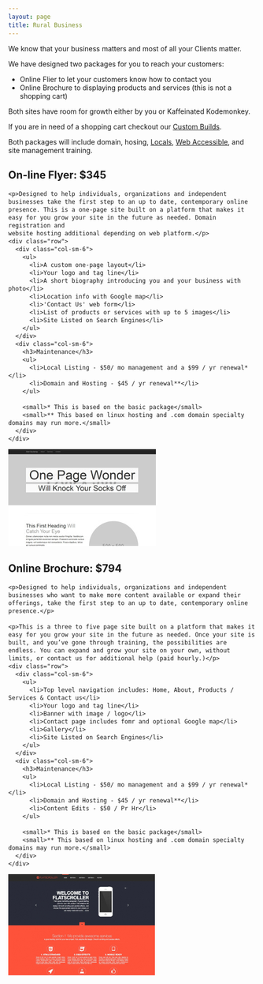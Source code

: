 ```yaml
---
layout: page
title: Rural Business
---
```



<p>We know that your business matters and most of all your Clients matter.</p>
<p>We have designed two packages for you to reach your customers:</p>
<ul>
  <li>Online Flier to let your customers know how to contact you</li>
  <li>Online Brochure to displaying products and services (this is not a shopping cart)</li>
</ul>

<p>Both sites have room for growth either by you or Kaffeinated Kodemonkey.</p>

<p>If you are in need of a shopping cart checkout our <a href="{{baseurl}}/custom" title="Custom Builds">Custom Builds</a>.</p>

<p>Both packages will include domain, hosing, <a href="{{baseurl}}/local_seo" title="Locals">Locals</a>, <a href="https://www.w3.org/TR/WCAG20/" target="blank" title="WCAG2.0">Web Accessible</a>, and site management training.</p>

<div class="row">
  <div class="col-sm-9">
    <h2>On-line Flyer: $345</h2>

    <p>Designed to help individuals, organizations and independent businesses take the first step to an up to date, contemporary online presence. This is a one-page site built on a platform that makes it easy for you grow your site in the future as needed. Domain registration and
    website hosting additional depending on web platform.</p>
    <div class="row">
      <div class="col-sm-6">
        <ul>
          <li>A custom one-page layout</li>
          <li>Your logo and tag line</li>
          <li>A short biography introducing you and your business with photo</li>
          <li>Location info with Google map</li>
          <li>'Contact Us' web form</li>
          <li>List of products or services with up to 5 images</li>
          <li>Site Listed on Search Engines</li>
        </ul>
      </div>
      <div class="col-sm-6">
        <h3>Maintenance</h3>
        <ul>
          <li>Local Listing - $50/ mo management and a $99 / yr renewal*</li>
          <li>Domain and Hosting - $45 / yr renewal**</li>
        </ul>

        <small>* This is based on the basic package</small>
        <small>** This based on linux hosting and .com domain specialty domains may run more.</small>
      </div>
    </div>
  </div>
  <div class="col-sm-3">
      <img src="img/one-page-wonder.jpg" class="img-thumbnail img-responsive">
  </div>
</div>

<div class="row">
  <div class="col-sm-9">
    <h2>Online Brochure: $794</h2>

    <p>Designed to help individuals, organizations and independent businesses who want to make more content available or expand their offerings, take the first step to an up to date, contemporary online presence.</p>

    <p>This is a three to five page site built on a platform that makes it easy for you grow your site in the future as needed. Once your site is built, and you’ve gone through training, the possibilities are endless. You can expand and grow your site on your own, without limits, or contact us for additional help (paid hourly.)</p>
    <div class="row">
      <div class="col-sm-6">
        <ul>
          <li>Top level navigation includes: Home, About, Products / Services & Contact us</li>
          <li>Your logo and tag line</li>
          <li>Banner with image / logo</li>
          <li>Contact page includes fomr and optional Google map</li>
          <li>Gallery</li>
          <li>Site Listed on Search Engines</li>
        </ul>
      </div>
      <div class="col-sm-6">
        <h3>Maintenance</h3>
        <ul>
          <li>Local Listing - $50/ mo management and a $99 / yr renewal*</li>
          <li>Domain and Hosting - $45 / yr renewal**</li>
          <li>Content Edits - $50 / Pr Hr</li>
        </ul>

        <small>* This is based on the basic package</small>
        <small>** This based on linux hosting and .com domain specialty domains may run more.</small>
      </div>
    </div>      
  </div>
  <div class="col-sm-3">
    <img src="img/large-131-temp_006.jpg" class="img-thumbnail img-responsive">
  </div>
</div>
&nbsp;
